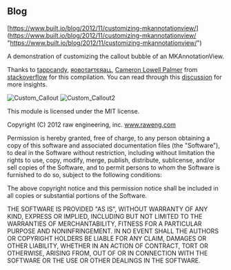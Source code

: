 ## Blog

[https://www.built.io/blog/2012/11/customizing-mkannotationview/] (https://www.built.io/blog/2012/11/customizing-mkannotationview/ "https://www.built.io/blog/2012/11/customizing-mkannotationview/")

A demonstration of customizing the callout bubble of an MKAnnotationView.

Thanks to [tappcandy](http://stackoverflow.com/users/450832/tappcandy), [яοвοτағτєяаււ](http://stackoverflow.com/users/355539/), [Cameron Lowell Palmer](http://stackoverflow.com/users/410867/cameron-lowell-palmer) from [stackoverflow](http://stackoverflow.com/) for this compilation.
You can read through this [discussion](http://stackoverflow.com/questions/1565828/how-to-customize-the-callout-bubble-for-mkannotationview) for more insights.

![Custom_Callout](https://dl.dropbox.com/u/58285095/Screen%20shot%202012-09-03%20at%2011.08.44%20PM.png)
![Custom_Callout2](https://dl.dropbox.com/u/58285095/Screen%20shot%202012-09-04%20at%207.01.39%20PM.png)

This module is licensed under the MIT license.

Copyright (C) 2012 raw engineering, inc. www.raweng.com

Permission is hereby granted, free of charge, to any person obtaining a copy
of this software and associated documentation files (the "Software"), to deal
in the Software without restriction, including without limitation the rights
to use, copy, modify, merge, publish, distribute, sublicense, and/or sell
copies of the Software, and to permit persons to whom the Software is
furnished to do so, subject to the following conditions:

The above copyright notice and this permission notice shall be included in
all copies or substantial portions of the Software.

THE SOFTWARE IS PROVIDED "AS IS", WITHOUT WARRANTY OF ANY KIND, EXPRESS OR
IMPLIED, INCLUDING BUT NOT LIMITED TO THE WARRANTIES OF MERCHANTABILITY,
FITNESS FOR A PARTICULAR PURPOSE AND NONINFRINGEMENT. IN NO EVENT SHALL THE
AUTHORS OR COPYRIGHT HOLDERS BE LIABLE FOR ANY CLAIM, DAMAGES OR OTHER
LIABILITY, WHETHER IN AN ACTION OF CONTRACT, TORT OR OTHERWISE, ARISING FROM,
OUT OF OR IN CONNECTION WITH THE SOFTWARE OR THE USE OR OTHER DEALINGS IN
THE SOFTWARE.
